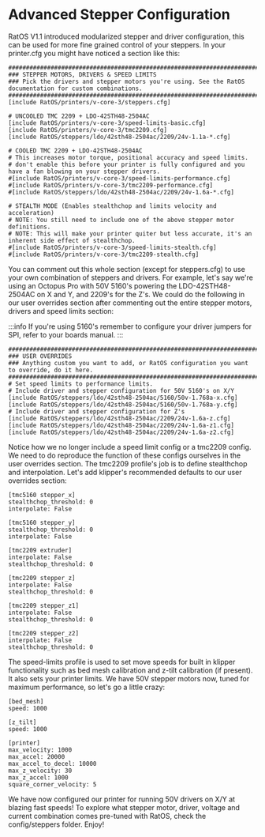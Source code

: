 # Advanced Stepper Configuration

RatOS V1.1 introduced modularized stepper and driver configuration, this can be used for more fine grained control of your steppers. In your printer.cfg you might have noticed a section like this:

```properties title="printer.cfg"
#############################################################################################################
### STEPPER MOTORS, DRIVERS & SPEED LIMITS
### Pick the drivers and stepper motors you're using. See the RatOS documentation for custom combinations.
#############################################################################################################
[include RatOS/printers/v-core-3/steppers.cfg]

# UNCOOLED TMC 2209 + LDO-42STH48-2504AC
[include RatOS/printers/v-core-3/speed-limits-basic.cfg]
[include RatOS/printers/v-core-3/tmc2209.cfg]
[include RatOS/steppers/ldo/42sth48-2504ac/2209/24v-1.1a-*.cfg]

# COOLED TMC 2209 + LDO-42STH48-2504AC
# This increases motor torque, positional accuracy and speed limits.
# don't enable this before your printer is fully configured and you have a fan blowing on your stepper drivers.
#[include RatOS/printers/v-core-3/speed-limits-performance.cfg]
#[include RatOS/printers/v-core-3/tmc2209-performance.cfg]
#[include RatOS/steppers/ldo/42sth48-2504ac/2209/24v-1.6a-*.cfg]

# STEALTH MODE (Enables stealthchop and limits velocity and acceleration)
# NOTE: You still need to include one of the above stepper motor definitions.
# NOTE: This will make your printer quiter but less accurate, it's an inherent side effect of stealthchop.
#[include RatOS/printers/v-core-3/speed-limits-stealth.cfg]
#[include RatOS/printers/v-core-3/tmc2209-stealth.cfg]
```

You can comment out this whole section (except for steppers.cfg) to use your own combination of steppers and drivers. For example, let's say we're using an Octopus Pro with 50V 5160's powering the LDO-42STH48-2504AC on X and Y, and 2209's for the Z's. We could do the following in our user overrides section after commenting out the entire stepper motors, drivers and speed limits section:

:::info
If you're using 5160's remember to configure your driver jumpers for SPI, refer to your boards manual.
:::

```properties title="printer.cfg"
#############################################################################################################
### USER OVERRIDES
### Anything custom you want to add, or RatOS configuration you want to override, do it here.
#############################################################################################################
# Set speed limits to performance limits.
# Include driver and stepper configuration for 50V 5160's on X/Y
[include RatOS/steppers/ldo/42sth48-2504ac/5160/50v-1.768a-x.cfg]
[include RatOS/steppers/ldo/42sth48-2504ac/5160/50v-1.768a-y.cfg]
# Include driver and stepper configuration for Z's
[include RatOS/steppers/ldo/42sth48-2504ac/2209/24v-1.6a-z.cfg]
[include RatOS/steppers/ldo/42sth48-2504ac/2209/24v-1.6a-z1.cfg]
[include RatOS/steppers/ldo/42sth48-2504ac/2209/24v-1.6a-z2.cfg]
```

Notice how we no longer include a speed limit config or a tmc2209 config. We need to do reproduce the function of these configs ourselves in the user overrides section. The tmc2209 profile's job is to define stealthchop and interpolation. Let's add klipper's recommended defaults to our user overrides section:

```properties title="printer.cfg"
[tmc5160 stepper_x]
stealthchop_threshold: 0
interpolate: False

[tmc5160 stepper_y]
stealthchop_threshold: 0
interpolate: False

[tmc2209 extruder]
interpolate: False
stealthchop_threshold: 0

[tmc2209 stepper_z]
interpolate: False
stealthchop_threshold: 0

[tmc2209 stepper_z1]
interpolate: False
stealthchop_threshold: 0

[tmc2209 stepper_z2]
interpolate: False
stealthchop_threshold: 0
```

The speed-limits profile is used to set move speeds for built in klipper functionality such as bed mesh calibration and z-tilt calibration (if present). It also sets your printer limits. We have 50V stepper motors now, tuned for maximum performance, so let's go a little crazy:

```properties title="printer.cfg"
[bed_mesh]
speed: 1000

[z_tilt]
speed: 1000

[printer]
max_velocity: 1000
max_accel: 20000
max_accel_to_decel: 10000
max_z_velocity: 30
max_z_accel: 1000
square_corner_velocity: 5
```

We have now configured our printer for running 50V drivers on X/Y at blazing fast speeds! To explore what stepper motor, driver, voltage and current combination comes pre-tuned with RatOS, check the config/steppers folder. Enjoy!
